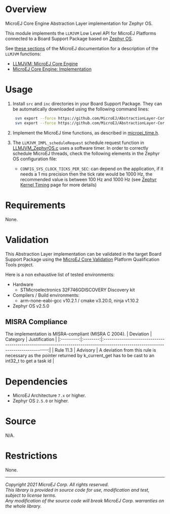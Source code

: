 # Overview

MicroEJ Core Engine Abstraction Layer implementation for Zephyr OS.

This module implements the `LLMJVM` Low Level API for MicroEJ Platforms connected to a Board Support Package based on [Zephyr OS](https://www.zephyrproject.org/).

See [these sections](https://docs.microej.com/en/latest/PlatformDeveloperGuide/appendix/llapi.html#llmjvm-microej-core-engine) of the MicroEJ documentation for a description of the `LLMJVM` functions:
- [LLMJVM: MicroEJ Core Engine](https://docs.microej.com/en/latest/PlatformDeveloperGuide/appendix/llapi.html#llmjvm-microej-core-engine)
- [MicroEJ Core Engine: Implementation](https://docs.microej.com/en/latest/PlatformDeveloperGuide/coreEngine.html#implementation)

# Usage

1. Install ``src`` and ``inc`` directories in your Board Support Package. They can be automatically downloaded using the following command lines:
   ```sh
    svn export --force https://github.com/MicroEJ/AbstractionLayer-Core-Zephyr/trunk/inc [path_to_bsp_directory]    
    svn export --force https://github.com/MicroEJ/AbstractionLayer-Core-Zephyr/trunk/src [path_to_bsp_directory]
   ```

2. Implement the MicroEJ time functions, as described in [microej_time.h](./inc/microej_time.h).

3. The `LLMJVM_IMPL_scheduleRequest` schedule request function in [LLMJVM_ZephyrOS.c](./src/LLMJVM_ZephyrOS.c) uses a software timer. In order to correctly schedule MicroEJ threads, check the following elements in the Zephyr OS configuration file:

   - `CONFIG_SYS_CLOCK_TICKS_PER_SEC`: can depend on the application, if it needs a 1 ms precision then the tick rate would be 1000 Hz, the recommended value is between 100 Hz and 1000 Hz (see [Zephyr Kernel Timing](https://docs.zephyrproject.org/2.5.0/reference/kernel/timing/clocks.html) page for more details)

# Requirements

None.

# Validation

This Abstraction Layer implementation can be validated in the target Board Support Package using the [MicroEJ Core Validation](https://github.com/MicroEJ/PlatformQualificationTools/tree/master/tests/core/java/microej-core-validation) Platform Qualification Tools project.

Here is a non exhaustive list of tested environments:
- Hardware
  - STMicroelectronics 32F746GDISCOVERY Discovery kit
- Compilers / Build environments:
  - arm-none-eabi-gcc v10.2.1 / cmake v3.20.0, ninja v1.10.2
- Zephyr OS v2.5.0

## MISRA Compliance

The implementation is MISRA-compliant (MISRA C 2004).
| Deviation | Category |                                                 Justification                                                                     |
|:---------:|:--------:|:---------------------------------------------------------------------------------------------------------------------------------:|
| Rule 11.3 | Advisory | A deviation from this rule is necessary as the pointer returned by k_current_get has to be cast to an int32_t to get a task id    | 

# Dependencies

- MicroEJ Architecture ``7.x`` or higher.
- Zephyr OS ``2.5.0`` or higher.

# Source

N/A.

# Restrictions

None.

---
_Copyright 2021 MicroEJ Corp. All rights reserved._  
_This library is provided in source code for use, modification and test, subject to license terms._    
_Any modification of the source code will break MicroEJ Corp. warranties on the whole library._
